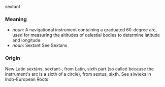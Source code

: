 sextant
### Meaning
+ _noun_: A navigational instrument containing a graduated 60-degree arc, used for measuring the altitudes of celestial bodies to determine latitude and longitude
+ _noun_: Sextant See Sextans

### Origin

New Latin sextāns, sextant-, from Latin, sixth part (so called because the instrument's arc is a sixth of a circle), from sextus, sixth. See s(w)eks in Indo-European Roots
